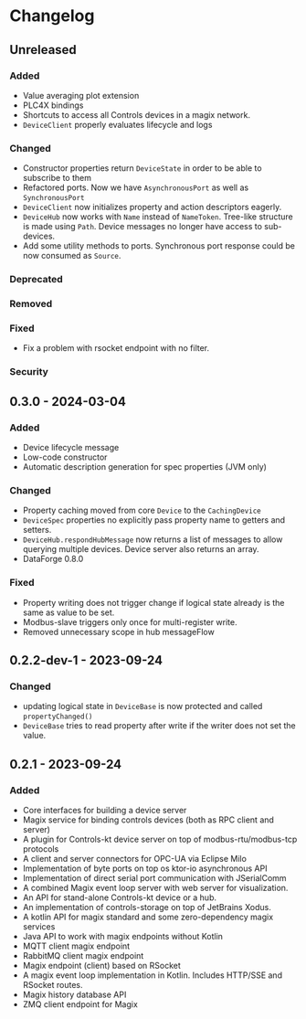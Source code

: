 # Changelog

## Unreleased

### Added
- Value averaging plot extension
- PLC4X bindings
- Shortcuts to access all Controls devices in a magix network.
- `DeviceClient` properly evaluates lifecycle and logs

### Changed
- Constructor properties return `DeviceState` in order to be able to subscribe to them
- Refactored ports. Now we have `AsynchronousPort` as well as `SynchronousPort`
- `DeviceClient` now initializes property and action descriptors eagerly.
- `DeviceHub` now works with `Name` instead of `NameToken`. Tree-like structure is made using `Path`. Device messages no longer have access to sub-devices.
- Add some utility methods to ports. Synchronous port response could be now consumed as `Source`.

### Deprecated

### Removed

### Fixed
- Fix a problem with rsocket endpoint with no filter.

### Security

## 0.3.0 - 2024-03-04

### Added

- Device lifecycle message
- Low-code constructor
- Automatic description generation for spec properties (JVM only)

### Changed

- Property caching moved from core `Device` to the `CachingDevice`
- `DeviceSpec` properties no explicitly pass property name to getters and setters.
- `DeviceHub.respondHubMessage` now returns a list of messages to allow querying multiple devices. Device server also returns an array.
- DataForge 0.8.0

### Fixed

- Property writing does not trigger change if logical state already is the same as value to be set.
- Modbus-slave triggers only once for multi-register write.
- Removed unnecessary scope in hub messageFlow

## 0.2.2-dev-1 - 2023-09-24

### Changed

- updating logical state in `DeviceBase` is now protected and called `propertyChanged()`
- `DeviceBase` tries to read property after write if the writer does not set the value.

## 0.2.1 - 2023-09-24

### Added

- Core interfaces for building a device server
- Magix service for binding controls devices (both as RPC client and server)
- A plugin for Controls-kt device server on top of modbus-rtu/modbus-tcp protocols
- A client and server connectors for OPC-UA via Eclipse Milo
- Implementation of byte ports on top os ktor-io asynchronous API
- Implementation of direct serial port communication with JSerialComm
- A combined Magix event loop server with web server for visualization.
- An API for stand-alone Controls-kt device or a hub.
- An implementation of controls-storage on top of JetBrains Xodus.
- A kotlin API for magix standard and some zero-dependency magix services
- Java API to work with magix endpoints without Kotlin
- MQTT client magix endpoint
- RabbitMQ client magix endpoint
- Magix endpoint (client) based on RSocket
- A magix event loop implementation in Kotlin. Includes HTTP/SSE and RSocket routes.
- Magix history database API
- ZMQ client endpoint for Magix
